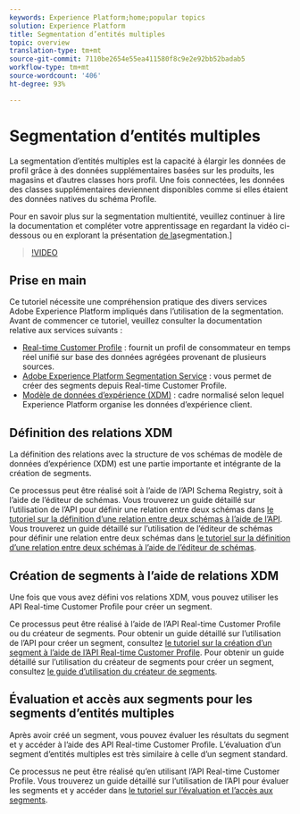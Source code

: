 ```yaml
---
keywords: Experience Platform;home;popular topics
solution: Experience Platform
title: Segmentation d’entités multiples
topic: overview
translation-type: tm+mt
source-git-commit: 7110be2654e55ea411580f8c9e2e92bb52badab5
workflow-type: tm+mt
source-wordcount: '406'
ht-degree: 93%

---
```



# Segmentation d’entités multiples

La segmentation d’entités multiples est la capacité à élargir les données de profil grâce à des données supplémentaires basées sur les produits, les magasins et d’autres classes hors profil. Une fois connectées, les données des classes supplémentaires deviennent disponibles comme si elles étaient des données natives du schéma Profile.

Pour en savoir plus sur la segmentation multientité, veuillez continuer à lire la documentation et compléter votre apprentissage en regardant la vidéo ci-dessous ou en explorant la présentation [de la](./home.md)segmentation.]

>[!VIDEO](https://video.tv.adobe.com/v/28947?quality=12&learn=on)

## Prise en main

Ce tutoriel nécessite une compréhension pratique des divers services Adobe Experience Platform impliqués dans l’utilisation de la segmentation. Avant de commencer ce tutoriel, veuillez consulter la documentation relative aux services suivants :

- [Real-time Customer Profile](../profile/home.md) : fournit un profil de consommateur en temps réel unifié sur base des données agrégées provenant de plusieurs sources.
- [Adobe Experience Platform Segmentation Service](./home.md) : vous permet de créer des segments depuis Real-time Customer Profile.
- [Modèle de données d’expérience (XDM)](../xdm/home.md) : cadre normalisé selon lequel Experience Platform organise les données d’expérience client.

## Définition des relations XDM

La définition des relations avec la structure de vos schémas de modèle de données d’expérience (XDM) est une partie importante et intégrante de la création de segments.

Ce processus peut être réalisé soit à l’aide de l’API Schema Registry, soit à l’aide de l’éditeur de schémas. Vous trouverez un guide détaillé sur l’utilisation de l’API pour définir une relation entre deux schémas dans [le tutoriel sur la définition d’une relation entre deux schémas à l’aide de l’API](../xdm/tutorials/relationship-api.md). Vous trouverez un guide détaillé sur l’utilisation de l’éditeur de schémas pour définir une relation entre deux schémas dans [le tutoriel sur la définition d’une relation entre deux schémas à l’aide de l’éditeur de schémas](../xdm/tutorials/relationship-ui.md).

## Création de segments à l’aide de relations XDM

Une fois que vous avez défini vos relations XDM, vous pouvez utiliser les API Real-time Customer Profile pour créer un segment.

Ce processus peut être réalisé à l’aide de l’API Real-time Customer Profile ou du créateur de segments. Pour obtenir un guide détaillé sur l’utilisation de l’API pour créer un segment, consultez [le tutoriel sur la création d’un segment à l’aide de l’API Real-time Customer Profile](./tutorials/create-a-segment.md). Pour obtenir un guide détaillé sur l’utilisation du créateur de segments pour créer un segment, consultez [le guide d’utilisation du créateur de segments](./ui/overview.md).

## Évaluation et accès aux segments pour les segments d’entités multiples

Après avoir créé un segment, vous pouvez évaluer les résultats du segment et y accéder à l’aide des API Real-time Customer Profile. L’évaluation d’un segment d’entités multiples est très similaire à celle d’un segment standard.

Ce processus ne peut être réalisé qu’en utilisant l’API Real-time Customer Profile. Vous trouverez un guide détaillé sur l’utilisation de l’API pour évaluer les segments et y accéder dans [le tutoriel sur l’évaluation et l’accès aux segments](./tutorials/evaluate-a-segment.md).